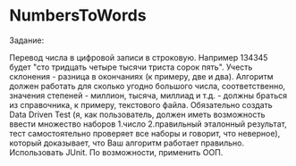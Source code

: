 # NumbersToWords
Задание:

Перевод числа в цифровой записи в строковую. Например 134345 будет "сто тридцать четыре тысячи триста сорок пять".
Учесть склонения - разница в окончаниях (к примеру, две и два).
Алгоритм должен работать для сколько угодно большого числа, соответственно, значения степеней - миллион, тысяча, миллиад и т.д. - должны браться из справочника, к примеру, текстового файла.
Обязательно создать Data Driven Test (я, как пользователь, должен иметь возможность ввести множество наборов 1.число 2.правильный эталонный результат, тест самостоятельно проверяет все наборы и говорит, что неверное), который доказывает, что Ваш алгоритм работает правильно. Использовать JUnit.
По возможности, применить ООП.
